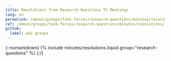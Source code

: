 ```yaml
---
title: Resolutions from Research Questions TF Meetings
lang: en
permalink: /about/groups/task-forces/research-questions/minutes/resolutions/
ref: /about/groups/task-forces/research-questions/minutes/resolutions/
github:
  label: wai-groups
---
```


{::nomarkdown}
{% include minutes/resolutions.liquid group="research-questions" %}
{:/}